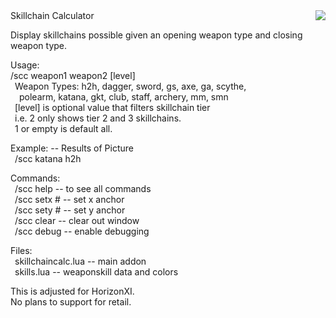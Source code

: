 <img align="right" src="https://github.com/user-attachments/assets/a52fafe4-e73e-45f6-b9c7-40ec614a3ffe">  
Skillchain Calculator  
  
Display skillchains possible given an opening weapon type and closing weapon type.  

Usage:  
/scc weapon1 weapon2 [level]  
&ensp;Weapon Types: h2h, dagger, sword, gs, axe, ga, scythe,  
&ensp;&ensp;polearm, katana, gkt, club, staff, archery, mm, smn  
&ensp;[level] is optional value that filters skillchain tier  
&ensp;i.e. 2 only shows tier 2 and 3 skillchains.  
&ensp;1 or empty is default all.  
  
Example: -- Results of Picture  
&ensp;/scc katana h2h  
  
Commands:  
&ensp;/scc help -- to see all commands  
&ensp;/scc setx # -- set x anchor  
&ensp;/scc sety # -- set y anchor  
&ensp;/scc clear -- clear out window  
&ensp;/scc debug -- enable debugging  
  
Files:  
&ensp;skillchaincalc.lua -- main addon  
&ensp;skills.lua -- weaponskill data and colors  
  
This is adjusted for HorizonXI.  
No plans to support for retail.  

